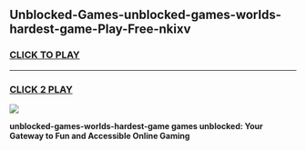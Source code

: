 
## Unblocked-Games-unblocked-games-worlds-hardest-game-Play-Free-nkixv
<h3>
<a href="https://premium76.site?title=unblocked-games-worlds-hardest-game&ref=18A1">CLICK TO PLAY</a></h3>
<hr>

<h3>
<a href="https://premium76.site?title=unblocked-games-worlds-hardest-game&ref=18A1">CLICK 2 PLAY</a>
  
</h3>

<a href="https://premium76.site?title=unblocked-games-worlds-hardest-game&ref=18A1"><img src="https://clearcache.store/games.png"></a>


**unblocked-games-worlds-hardest-game games unblocked: Your Gateway to Fun and Accessible Online Gaming**

